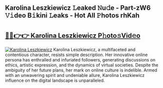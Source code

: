 ## Karolina Leszkiewicz 𝙻eaked 𝙽u𝚍e - Part-zW6 𝚅𝚒deo B𝚒kini 𝙻eaks - Hot All 𝙿hotos rhKah

# <h2><a href="http://ld1aea.urlbe.top/?page=Karolina+Leszkiewicz">🔗🔗👉👉 Karolina Leszkiewicz P𝚑oto𝚜Vid𝚎o</a></h2>

[![Karolina Leszkiewicz](https://i.imgur.com/eBuTRDB.gif)](http://ld1aea.urlbe.top/?page=Karolina+Leszkiewicz)
Karolina Leszkiewicz, a multifaceted and contentious character, resists simple description. Her innovative online persona has enthralled and infuriated followers, generating discussions on ethics, artistic expression, and the dynamics of virtual societies. Despite the ambiguity of her future plans, her mark on online culture is indelible. Armed with an unwavering spirit and undeniable allure, Karolina Leszkiewicz influence on the digital landscape is unparalleled.
